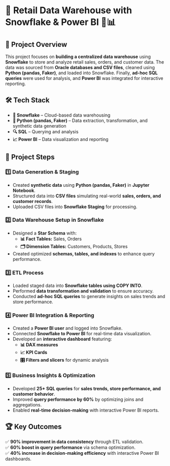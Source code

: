 # 🌟 Retail Data Warehouse with Snowflake & Power BI 🛒📊  

## 📌 Project Overview  
This project focuses on **building a centralized data warehouse** using **Snowflake** to store and analyze retail sales, orders, and customer data. The data was sourced from **Oracle databases and CSV files**, cleaned using **Python (pandas, Faker)**, and loaded into Snowflake. Finally, **ad-hoc SQL queries** were used for analysis, and **Power BI** was integrated for interactive reporting.  

## 🛠️ Tech Stack  
- **📂 Snowflake** – Cloud-based data warehousing  
- **🐍 Python (pandas, Faker)** – Data extraction, transformation, and synthetic data generation  
- **🔍 SQL** – Querying and analysis  
- **📈 Power BI** – Data visualization and reporting  

## 🔄 Project Steps  

### 1️⃣ Data Generation & Staging  
- Created **synthetic data** using **Python (pandas, Faker)** in **Jupyter Notebook**.  
- Structured data into **CSV files** simulating real-world **sales, orders, and customer records**.  
- Uploaded CSV files into **Snowflake Staging** for processing.  

### 2️⃣ Data Warehouse Setup in Snowflake  
- Designed a **Star Schema** with:
  - **📊 Fact Tables:** Sales, Orders  
  - **🗂️ Dimension Tables:** Customers, Products, Stores  
- Created optimized **schemas, tables, and indexes** to enhance query performance.  

### 3️⃣ ETL Process  
- Loaded staged data into **Snowflake tables using COPY INTO**.  
- Performed **data transformation and validation** to ensure accuracy.  
- Conducted **ad-hoc SQL queries** to generate insights on sales trends and store performance.  

### 4️⃣ Power BI Integration & Reporting  
- Created a **Power BI user** and logged into Snowflake.  
- Connected **Snowflake to Power BI** for real-time data visualization.  
- Developed an **interactive dashboard** featuring:
  - **📊 DAX measures**
  - **📈 KPI Cards**
  - **🎛️ Filters and slicers** for dynamic analysis  

### 5️⃣ Business Insights & Optimization  
- Developed **25+ SQL queries** for **sales trends, store performance, and customer behavior**.  
- Improved **query performance by 60%** by optimizing joins and aggregations.  
- Enabled **real-time decision-making** with interactive Power BI reports.  

## 🏆 Key Outcomes  
✅ **90% improvement in data consistency** through ETL validation.  
✅ **60% boost in query performance** via schema optimization.  
✅ **40% increase in decision-making efficiency** with interactive Power BI dashboards.  





